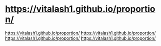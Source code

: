 # https://vitalash1.github.io/proportion/
https://vitalash1.github.io/proportion/
https://vitalash1.github.io/proportion/
https://vitalash1.github.io/proportion/
https://vitalash1.github.io/proportion/

